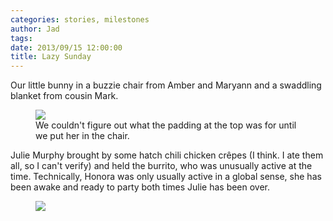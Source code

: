 ```yaml
---
categories: stories, milestones 
author: Jad
tags: 
date: 2013/09/15 12:00:00
title: Lazy Sunday
---
```


Our little bunny in a buzzie chair from Amber and Maryann and a swaddling blanket from cousin Mark.

<figure>
<img src="/img/2013/09/15/img_2633_medium.jpg" />
<figcaption>We couldn't figure out what the padding at the top was for until we put her in the chair.</figcaption>
</figure>

Julie Murphy brought by some hatch chili chicken crêpes (I think.  I ate them all, so I can't verify) and held the burrito, who was unusually active at the time.  Technically, Honora was only usually active in a global sense, she has been awake and ready to party both times Julie has been over.

<figure>
<img src="/img/2013/09/15/img_3158_medium.jpg" />
<figcaption></figcaption>
</figure>

